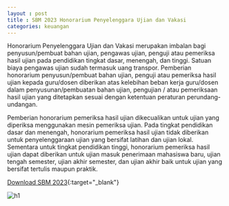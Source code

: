 ```yaml
---
layout : post
title : SBM 2023 Honorarium Penyelenggara Ujian dan Vakasi
categories: keuangan
---
```


Honorarium Penyelenggara Ujian dan Vakasi merupakan imbalan bagi penyusun/pembuat bahan ujian, pengawas ujian, penguji atau pemeriksa hasil ujian pada pendidikan tingkat dasar, menengah, dan tinggi. Satuan biaya pengawas ujian sudah termasuk uang transpor. Pemberian honorarium penyusun/pembuat bahan ujian, penguji atau pemeriksa hasil ujian kepada guru/dosen diberikan atas kelebihan beban kerja guru/dosen dalam penyusunan/pembuatan bahan ujian, pengujian / atau pemeriksaan hasil ujian yang ditetapkan sesuai dengan ketentuan peraturan perundang-undangan.

Pemberian honorarium pemeriksa hasil ujian dikecualikan untuk ujian yang diperiksa menggunakan mesin pemeriksa ujian. Pada tingkat pendidikan dasar dan menengah, honorarium pemeriksa hasil ujian tidak diberikan untuk penyelenggaraan ujian yang bersifat latihan dan ujian lokal. Sementara untuk tingkat pendidikan tinggi, honorarium pemeriksa hasil ujian dapat diberikan untuk ujian masuk penerimaan mahasiswa baru, ujian tengah semester, ujian akhir semester, dan ujian akhir baik untuk ujian yang bersifat tertulis maupun praktik.


[Download SBM 2023](https://f005.backblazeb2.com/file/SBM2023/SBM_2023.pdf){:target="_blank"}

![h1](https://f005.backblazeb2.com/file/SBM2023/SBM_2023_page-0017.jpg)